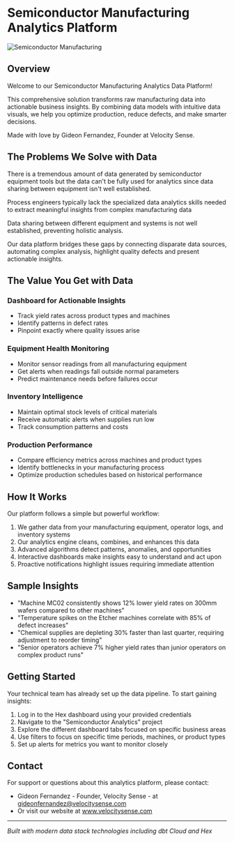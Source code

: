 # Semiconductor Manufacturing Analytics Platform

![Semiconductor Manufacturing](https://images.unsplash.com/photo-1510746001195-0db09655b6db?q=80&w=3732&auto=format&fit=crop&ixlib=rb-4.0.3&ixid=M3wxMjA3fDB8MHxwaG90by1wYWdlfHx8fGVufDB8fHx8fA%3D%3D)


## Overview

Welcome to our Semiconductor Manufacturing Analytics Data Platform!

This comprehensive solution transforms raw manufacturing data into actionable business insights. By combining data models with intuitive data visuals, we help you optimize production, reduce defects, and make smarter decisions.

Made with love by Gideon Fernandez, Founder at Velocity Sense.

## The Problems We Solve with Data

There is a tremendous amount of data generated by semiconductor equipment tools but the data can't be fully used for analytics since data sharing between equipment isn't well established.

Process engineers typically lack the specialized data analytics skills needed to extract meaningful insights from complex manufacturing data

Data sharing between different equipment and systems is not well established, preventing holistic analysis.

Our data platform bridges these gaps by connecting disparate data sources, automating complex analysis, highlight quality defects and present actionable insights.

## The Value You Get with Data

### Dashboard for Actionable Insights

- Track yield rates across product types and machines
- Identify patterns in defect rates
- Pinpoint exactly where quality issues arise

### Equipment Health Monitoring

- Monitor sensor readings from all manufacturing equipment
- Get alerts when readings fall outside normal parameters
- Predict maintenance needs before failures occur

### Inventory Intelligence

- Maintain optimal stock levels of critical materials
- Receive automatic alerts when supplies run low
- Track consumption patterns and costs

### Production Performance

- Compare efficiency metrics across machines and product types
- Identify bottlenecks in your manufacturing process
- Optimize production schedules based on historical performance

## How It Works

Our platform follows a simple but powerful workflow:

1. We gather data from your manufacturing equipment, operator logs, and inventory systems
2. Our analytics engine cleans, combines, and enhances this data
3. Advanced algorithms detect patterns, anomalies, and opportunities
4. Interactive dashboards make insights easy to understand and act upon
5. Proactive notifications highlight issues requiring immediate attention

## Sample Insights

- "Machine MC02 consistently shows 12% lower yield rates on 300mm wafers compared to other machines"
- "Temperature spikes on the Etcher machines correlate with 85% of defect increases"
- "Chemical supplies are depleting 30% faster than last quarter, requiring adjustment to reorder timing"
- "Senior operators achieve 7% higher yield rates than junior operators on complex product runs"

## Getting Started

Your technical team has already set up the data pipeline. To start gaining insights:

1. Log in to the Hex dashboard using your provided credentials
2. Navigate to the "Semiconductor Analytics" project
3. Explore the different dashboard tabs focused on specific business areas
4. Use filters to focus on specific time periods, machines, or product types
5. Set up alerts for metrics you want to monitor closely

## Contact

For support or questions about this analytics platform, please contact:

- Gideon Fernandez - Founder, Velocity Sense - at gideonfernandez@velocitysense.com
- Or visit our website at www.velocitysense.com

---
_Built with modern data stack technologies including dbt Cloud and Hex_
